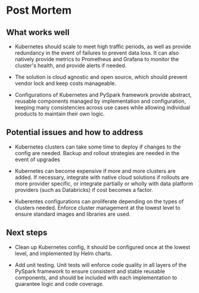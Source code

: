 # Post Mortem

## What works well

 - Kubernetes should scale to meet high traffic periods, as well as provide redundancy in the event of failures to prevent data loss. It can also natively provide metrics to Prometheus and Grafana to monitor the cluster's health, and provide alerts if needed.

 - The solution is cloud agnostic and open source, which should prevent vendor lock and keep costs manageable.

 - Configurations of Kubernetes and PySpark framework provide abstract, reusable components managed by implementation and configuration, keeping many consistencies across use cases while allowing individual products to maintain their own logic.

## Potential issues and how to address

 - Kubernetes clusters can take some time to deploy if changes to the config are needed. Backup and rollout strategies are needed in the event of upgrades 

 - Kubernetes can become expensive if more and more clusters are added. If necessary, integrate with native cloud solutions if rollouts are more provider specific, or integrate partially or wholly with data platform providers (such as Databricks) if cost becomes a factor.

 - Kuberentes configurations can proliferate depending on the types of clusters needed. Enforce cluster management at the lowest level to ensure standard images and libraries are used.

 ## Next steps

 - Clean up Kubernetes config, it should be configured once at the lowest level, and implemented by Helm charts.

 - Add unit testing. Unit tests will enforce code quality in all layers of the PySpark framework to ensure consistent and stable reusable components, and should be included with each implementation to guarantee logic and code coverage.
 